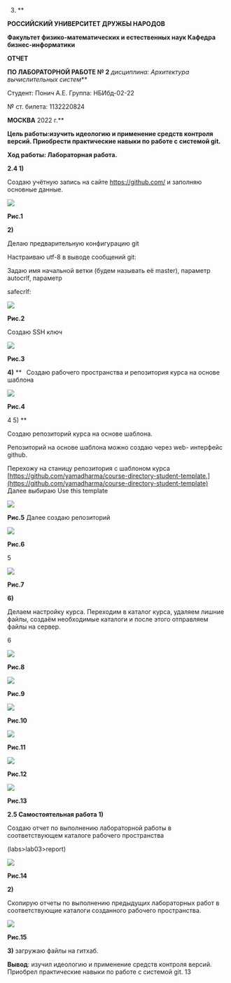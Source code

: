 ﻿3) ** 

**РОССИЙСКИЙ УНИВЕРСИТЕТ ДРУЖБЫ НАРОДОВ** 

**Факультет физико-математических и естественных наук Кафедра бизнес-информатики** 

**ОТЧЕТ** 

**ПО ЛАБОРАТОРНОЙ РАБОТЕ № 2**                   *дисциплина:  Архитектура вычислительных систем***   

Студент:  Понич А.Е.                           Группа: НБИбд-02-22 

№ ст. билета: 1132220824                           

**МОСКВА** 2022 г.** 

**Цель работы:**изучить идеологию и применение средств контроля** версий. Приобрести практические навыки по работе с системой git.** 

**Ход работы: Лабораторная работа.** 

**2.4 1)** 

Создаю учётную запись на сайте https://github.com/ и заполняю основные данные. 

![](Aspose.Words.359a2d4d-e3fb-425d-ac5b-a6b72c4e3fc5.001.jpeg)

**Рис.1** 

**2)** 

Делаю предварительную конфигурацию git 

Настраиваю utf-8 в выводе сообщений git: 

Задаю имя начальной ветки (будем называть её master), параметр autocrlf, параметр 

safecrlf: 

![](Aspose.Words.359a2d4d-e3fb-425d-ac5b-a6b72c4e3fc5.002.png)

**Рис.2** 

Создаю SSH ключ 

![](Aspose.Words.359a2d4d-e3fb-425d-ac5b-a6b72c4e3fc5.003.jpeg)

**Рис.3** 

**4)** 
**
` `Создаю рабочего пространства и репозитория курса на основе шаблона 

![](Aspose.Words.359a2d4d-e3fb-425d-ac5b-a6b72c4e3fc5.004.png)

**Рис.4** 

4 
5) ** 

Создаю репозиторий курса на основе шаблона. 

Репозиторий на основе шаблона можно создаю через web- интерфейс github. 

Перехожу на станицу репозитория с шаблоном курса [https://github.com/yamadharma/course-directory-student-template.](https://github.com/yamadharma/course-directory-student-template) Далее выбираю Use this template 

![](Aspose.Words.359a2d4d-e3fb-425d-ac5b-a6b72c4e3fc5.005.jpeg)

**Рис.5** Далее создаю репозиторий 

![](Aspose.Words.359a2d4d-e3fb-425d-ac5b-a6b72c4e3fc5.006.png)

**Рис.6** 

5 

![](Aspose.Words.359a2d4d-e3fb-425d-ac5b-a6b72c4e3fc5.007.jpeg)

**Рис.7** 

**6)**  

Делаем настройку курса. Переходим в каталог курса, удаляем лишние файлы, создаём необходимые каталоги и после этого отправляем файлы на сервер. 

6 

![](Aspose.Words.359a2d4d-e3fb-425d-ac5b-a6b72c4e3fc5.008.jpeg)

**Рис.8** 

![](Aspose.Words.359a2d4d-e3fb-425d-ac5b-a6b72c4e3fc5.009.jpeg)

**Рис.9** 

![](Aspose.Words.359a2d4d-e3fb-425d-ac5b-a6b72c4e3fc5.010.jpeg)

**Рис.10** 

![](Aspose.Words.359a2d4d-e3fb-425d-ac5b-a6b72c4e3fc5.011.jpeg)

**Рис.11** 

![](Aspose.Words.359a2d4d-e3fb-425d-ac5b-a6b72c4e3fc5.012.jpeg)

**Рис.12** 

![](Aspose.Words.359a2d4d-e3fb-425d-ac5b-a6b72c4e3fc5.013.jpeg)

**Рис.13** 

**2.5 Самостоятельная работа 1)** 

Создаю отчет по выполнению лабораторной работы в соответствующем каталоге рабочего пространства 

(labs>lab03>report) 

![](Aspose.Words.359a2d4d-e3fb-425d-ac5b-a6b72c4e3fc5.014.jpeg)

**Рис.14** 

**2)**  

Скопирую отчеты по выполнению предыдущих лабораторных работ в соответствующие каталоги созданного рабочего пространства. 

![](Aspose.Words.359a2d4d-e3fb-425d-ac5b-a6b72c4e3fc5.015.jpeg)

**Рис.15** 

**3)** загружаю файлы на гитхаб. 

**Вывод**: изучил идеологию и применение средств контроля версий. Приобрел практические навыки по работе с системой git.
13 
